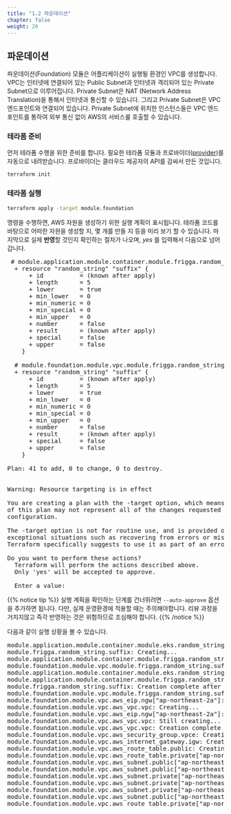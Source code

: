 ```yaml
---
title: "1.2 파운데이션"
chapter: false
weight: 20
---
```


## 파운데이션

파운데이션(Foundation) 모듈은 어플리케이션이 실행될 환경인 VPC를 생성합니다. VPC는 인터넷에 연결되어 있는 Public Subnet과 인터넷과 격리되어 있는 Private Subnet으로 이루어집니다. Private Subnet은 NAT (Network Address Translation)을 통해서 인터넷과 통신할 수 있습니다. 그리고 Private Subnet은 VPC 엔드포인트와 연결되어 있습니다. Private Subnet에 위치한 인스턴스들은 VPC 엔드포인트를 통하여 외부 통신 없이 AWS의 서비스룰 호출할 수 있습니다.

### 테라폼 준비

먼저 테라폼 수행을 위한 준비를 합니다. 필요한 테라폼 모듈과 프로바이더([provider](https://registry.terraform.io/browse/providers))를 자동으로 내려받습니다. 프로바이더는 클라우드 제공자의 API를 감싸서 만든 것입니다.

```sh
terraform init
```

### 테라폼 실행

```sh
terraform apply -target module.foundation
```

명령을 수행하면, AWS 자원을 생성하기 위한 실행 계획이 표시됩니다. 테라폼 코드를 바탕으로 어떠한 자원을 생성할 지, 몇 개를 만들 지 등을 미리 보기 할 수 있습니다. 마지막으로 실제 **반영**할 것인지 확인하는 절차가 나오며, *yes* 를 입력해서 다음으로 넘어갑니다.

<pre>
 # module.application.module.container.module.frigga.random_string.suffix will be created
  + resource "random_string" "suffix" {
      + id          = (known after apply)
      + length      = 5
      + lower       = true
      + min_lower   = 0
      + min_numeric = 0
      + min_special = 0
      + min_upper   = 0
      + number      = false
      + result      = (known after apply)
      + special     = false
      + upper       = false
    }

  # module.foundation.module.vpc.module.frigga.random_string.suffix will be created
  + resource "random_string" "suffix" {
      + id          = (known after apply)
      + length      = 5
      + lower       = true
      + min_lower   = 0
      + min_numeric = 0
      + min_special = 0
      + min_upper   = 0
      + number      = false
      + result      = (known after apply)
      + special     = false
      + upper       = false
    }

Plan: 41 to add, 0 to change, 0 to destroy.


Warning: Resource targeting is in effect

You are creating a plan with the -target option, which means that the result
of this plan may not represent all of the changes requested by the current
configuration.

The -target option is not for routine use, and is provided only for
exceptional situations such as recovering from errors or mistakes, or when
Terraform specifically suggests to use it as part of an error message.

Do you want to perform these actions?
  Terraform will perform the actions described above.
  Only 'yes' will be accepted to approve.

  Enter a value:
</pre>

{{% notice tip %}}
실행 계획을 확인하는 단계를 건너뛰려면 `--auto-approve` 옵션을 추가하면 됩니다. 다만, 실제 운영환경에 적용할 때는 주의해야합니다. 리뷰 과정을 거치지않고 즉각 반영하는 것은 위험하므로 조심해야 합니다.
{{% /notice %}}

다음과 같이 실행 상황을 볼 수 있습니다.

<pre>
module.application.module.container.module.eks.random_string.eks-suffix: Creating...
module.frigga.random_string.suffix: Creating...
module.application.module.container.module.frigga.random_string.suffix: Creating...
module.foundation.module.vpc.module.frigga.random_string.suffix: Creating...
module.application.module.container.module.eks.random_string.eks-suffix: Creation complete after 0s [id=brainidgllor]
module.application.module.container.module.frigga.random_string.suffix: Creation complete after 0s [id=ruqym]
module.frigga.random_string.suffix: Creation complete after 0s [id=xrymv]
module.foundation.module.vpc.module.frigga.random_string.suffix: Creation complete after 0s [id=sorpe]
module.foundation.module.vpc.aws_eip.ngw["ap-northeast-2a"]: Creating...
module.foundation.module.vpc.aws_vpc.vpc: Creating...
module.foundation.module.vpc.aws_eip.ngw["ap-northeast-2a"]: Creation complete after 0s [id=eipalloc-06ec7daac6ed04a59]
module.foundation.module.vpc.aws_vpc.vpc: Still creating... [10s elapsed]
module.foundation.module.vpc.aws_vpc.vpc: Creation complete after 11s [id=vpc-00dd9e53cfe115b5a]
module.foundation.module.vpc.aws_security_group.vpce: Creating...
module.foundation.module.vpc.aws_internet_gateway.igw: Creating...
module.foundation.module.vpc.aws_route_table.public: Creating...
module.foundation.module.vpc.aws_route_table.private["ap-northeast-2a"]: Creating...
module.foundation.module.vpc.aws_subnet.public["ap-northeast-2c"]: Creating...
module.foundation.module.vpc.aws_subnet.public["ap-northeast-2b"]: Creating...
module.foundation.module.vpc.aws_subnet.private["ap-northeast-2a"]: Creating...
module.foundation.module.vpc.aws_subnet.private["ap-northeast-2c"]: Creating...
module.foundation.module.vpc.aws_subnet.private["ap-northeast-2b"]: Creating...
module.foundation.module.vpc.aws_subnet.public["ap-northeast-2a"]: Creating...
module.foundation.module.vpc.aws_route_table.private["ap-northeast-2a"]: Creation complete after 0s
</pre>
